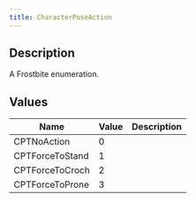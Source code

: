 ```yaml
---
title: CharacterPoseAction
---
```

## Description

A Frostbite enumeration.

## Values

| Name            | Value | Description |
| --------------- | ----- | ----------- |
| CPTNoAction     | 0     |             |
| CPTForceToStand | 1     |             |
| CPTForceToCroch | 2     |             |
| CPTForceToProne | 3     |             |
